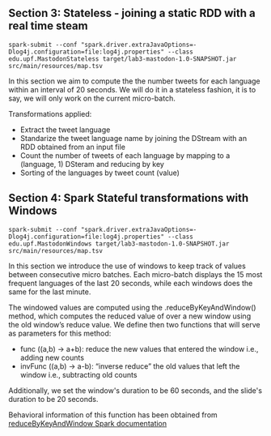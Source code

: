 ## Section 3: Stateless - joining a static RDD with a real time steam
```
spark-submit --conf "spark.driver.extraJavaOptions=-Dlog4j.configuration=file:log4j.properties" --class edu.upf.MastodonStateless target/lab3-mastodon-1.0-SNAPSHOT.jar src/main/resources/map.tsv
```
In this section we aim to compute the the number tweets for each language within an interval of 20 seconds. We will do it in a stateless fashion, it is to say, we will only work on the current micro-batch.

Transformations applied:
- Extract the tweet language
- Standarize the tweet language name by joining the DStream with an RDD obtained from an input file
- Count the number of tweets of each language by mapping to a (language, 1) DSteram and reducing by key
- Sorting of the languages by tweet count (value)


## Section 4: Spark Stateful transformations with Windows
```
spark-submit --conf "spark.driver.extraJavaOptions=-Dlog4j.configuration=file:log4j.properties" --class edu.upf.MastodonWindows target/lab3-mastodon-1.0-SNAPSHOT.jar src/main/resources/map.tsv
```
In this section we introduce the use of windows to keep track of values between consecutive micro batches. Each micro-batch displays the 15 most frequent languages of the last 20 seconds, while each windows does the same for the last minute.

The windowed values are computed using the .reduceByKeyAndWindow() method, which computes the reduced value of over a new window using the old window’s reduce value. We define then two functions that will serve as parameters for this method:
- func ((a,b) -> a+b): reduce the new values that entered the window i.e., adding new counts
- invFunc ((a,b) -> a-b): “inverse reduce” the old values that left the window i.e., subtracting old counts   

Additionally, we set the window's duration to be 60 seconds, and the slide's duration to be 20 seconds.

Behavioral information of this function has been obtained from [reduceByKeyAndWindow Spark documentation](https://spark.apache.org/docs/latest/api/python/reference/api/pyspark.streaming.DStream.reduceByKeyAndWindow.html)

